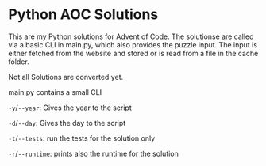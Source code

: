 # Python AOC Solutions

This are my Python solutions for Advent of Code. The solutionse are called via a basic CLI in main.py, which also provides the puzzle input.
The input is either fetched from the website and stored or is read from a file in the cache folder.

Not all Solutions are converted yet.

main.py contains a small CLI

`-y`/`--year`: Gives the year to the script

`-d`/`--day`: Gives the day to the script

`-t`/`--tests`: run the tests for the solution only

`-r`/`--runtime`: prints also the runtime for the solution
